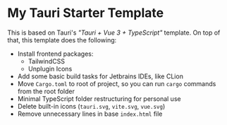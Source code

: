 # My Tauri Starter Template

This is based on Tauri's _"Tauri + Vue 3 + TypeScript"_ template. On top of that, this template does the following:

- Install frontend packages:
  - TailwindCSS
  - Unplugin Icons
- Add some basic build tasks for Jetbrains IDEs, like CLion
- Move `Cargo.toml` to root of project, so you can run `cargo` commands from the root folder
- Minimal TypeScript folder restructuring for personal use
- Delete built-in icons (`tauri.svg`, `vite.svg`, `vue.svg`)
- Remove unnecessary lines in base `index.html` file
